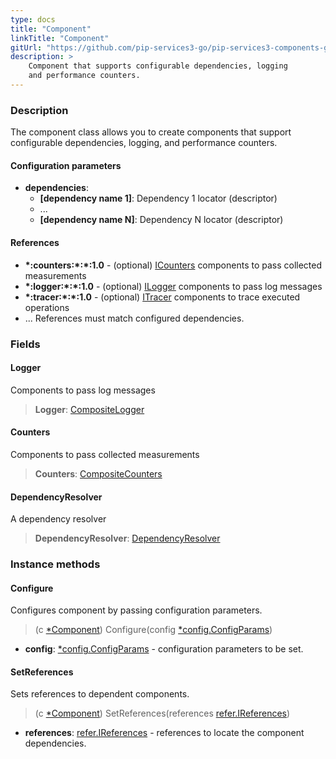 ```yaml
---
type: docs
title: "Component"
linkTitle: "Component"
gitUrl: "https://github.com/pip-services3-go/pip-services3-components-go"
description: >
    Component that supports configurable dependencies, logging
    and performance counters.
---
```


### Description

The component class allows you to create components that support configurable dependencies, logging, and performance counters.

#### Configuration parameters

- **dependencies**:
    - **[dependency name 1]**: Dependency 1 locator (descriptor)
    - ...
    - **[dependency name N]**: Dependency N locator (descriptor)


#### References
- **\*:counters:\*:\*:1.0** - (optional) [ICounters](../count/icounters) components to pass collected measurements
- **\*:logger:\*:\*:1.0** - (optional) [ILogger](../log/ilogger) components to pass log messages
- **\*:tracer:\*:\*:1.0** - (optional) [ITracer](../trace/itracer) components to trace executed operations
- ...                                    References must match configured dependencies.

### Fields

<span class="hide-title-link">

#### Logger
Components to pass log messages
> **Logger**: [CompositeLogger](../log/composite_logger)

#### Counters
Components to pass collected measurements
> **Counters**: [CompositeCounters](../count/composite_counters)

#### DependencyResolver
A dependency resolver
> **DependencyResolver**: [DependencyResolver](../../commons/refer/dependency_resolver)

</span>

### Instance methods

#### Configure
Configures component by passing configuration parameters.

> (c [*Component]()) Configure(config [*config.ConfigParams](../../commons/config/config_params))

- **config**: [*config.ConfigParams](../../commons/config/config_params) - configuration parameters to be set.


#### SetReferences
Sets references to dependent components.

> (c [*Component]()) SetReferences(references [refer.IReferences](../../commons/refer/ireferences))

- **references**: [refer.IReferences](../../commons/refer/ireferences) - references to locate the component dependencies.
